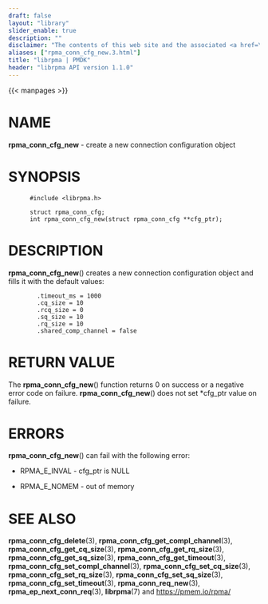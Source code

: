 ```yaml
---
draft: false
layout: "library"
slider_enable: true
description: ""
disclaimer: "The contents of this web site and the associated <a href=\"https://github.com/pmem\">GitHub repositories</a> are BSD-licensed open source."
aliases: ["rpma_conn_cfg_new.3.html"]
title: "librpma | PMDK"
header: "librpma API version 1.1.0"
---
```

{{< manpages >}}

[comment]: <> (SPDX-License-Identifier: BSD-3-Clause)
[comment]: <> (Copyright 2020-2023, Intel Corporation)

# NAME

**rpma_conn_cfg_new** - create a new connection configuration object

# SYNOPSIS

          #include <librpma.h>

          struct rpma_conn_cfg;
          int rpma_conn_cfg_new(struct rpma_conn_cfg **cfg_ptr);

# DESCRIPTION

**rpma_conn_cfg_new**() creates a new connection configuration object
and fills it with the default values:

            .timeout_ms = 1000
            .cq_size = 10
            .rcq_size = 0
            .sq_size = 10
            .rq_size = 10
            .shared_comp_channel = false

# RETURN VALUE

The **rpma_conn_cfg_new**() function returns 0 on success or a negative
error code on failure. **rpma_conn_cfg_new**() does not set \*cfg_ptr
value on failure.

# ERRORS

**rpma_conn_cfg_new**() can fail with the following error:

-   RPMA_E\_INVAL - cfg_ptr is NULL

-   RPMA_E\_NOMEM - out of memory

# SEE ALSO

**rpma_conn_cfg_delete**(3), **rpma_conn_cfg_get_compl_channel**(3),
**rpma_conn_cfg_get_cq_size**(3), **rpma_conn_cfg_get_rq_size**(3),
**rpma_conn_cfg_get_sq_size**(3), **rpma_conn_cfg_get_timeout**(3),
**rpma_conn_cfg_set_compl_channel**(3),
**rpma_conn_cfg_set_cq_size**(3), **rpma_conn_cfg_set_rq_size**(3),
**rpma_conn_cfg_set_sq_size**(3), **rpma_conn_cfg_set_timeout**(3),
**rpma_conn_req_new**(3), **rpma_ep_next_conn_req**(3), **librpma**(7)
and https://pmem.io/rpma/
